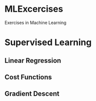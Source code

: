 # MLExcercises
Exercises in Machine Learning



# Supervised Learning


## Linear Regression



## Cost Functions



## Gradient Descent

